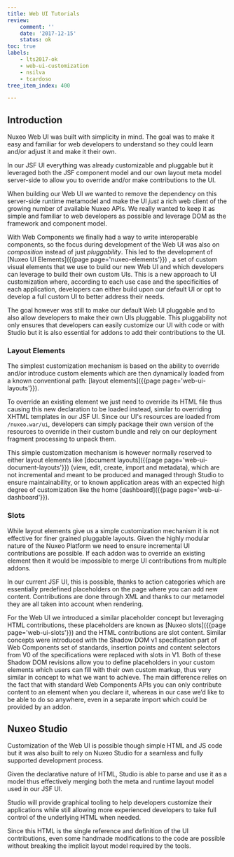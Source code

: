 ```yaml
---
title: Web UI Tutorials
review:
    comment: ''
    date: '2017-12-15'
    status: ok
toc: true
labels:
    - lts2017-ok
    - web-ui-customization
    - nsilva
    - tcardoso
tree_item_index: 400

---
```

## Introduction

Nuxeo Web UI was built with simplicity in mind. The goal was to make it easy and familiar for web developers to understand so they could learn and/or adjust it and make it their own.

In our JSF UI everything was already customizable and pluggable but it leveraged both the JSF component model and our own layout meta model server-side to allow you to override and/or make contributions to the UI.

When building our Web UI we wanted to remove the dependency on this server-side runtime metamodel and make the UI *just* a rich web client of the growing number of available Nuxeo APIs. We really wanted to keep it as simple and familiar to web developers as possible and leverage DOM as the framework and component model.

With Web Components we finally had a way to write interoperable components, so the focus during development of the Web UI was also on *composition* instead of just *pluggability*. This led to the development of [Nuxeo UI Elements]({{page page='nuxeo-elements'}}) , a set of custom visual elements that we use to build our new Web UI and which developers can leverage to build their own custom UIs. This is a new approach to UI customization where, according to each use case and the specificities of each application, developers can either build upon our default UI or opt to develop a full custom UI to better address their needs.

The goal however was still to make our default Web UI pluggable and to also allow developers to make their own UIs pluggable. This pluggability not only ensures that developers can easily customize our UI with code or with Studio but it is also essential for addons to add their contributions to the UI.

### Layout Elements

The simplest customization mechanism is based on the ability to override and/or introduce custom elements which are then dynamically loaded from a known conventional path: [layout elements]({{page page='web-ui-layouts'}}).

To override an existing element we just need to override its HTML file thus causing this new declaration to be loaded instead, similar to overriding XHTML templates in our JSF UI.
Since our UI's resources are loaded from `/nuxeo.war/ui`, developers can simply package their own version of the resources to override in their custom bundle and rely on our deployment fragment processing to unpack them.

This simple customization mechanism is however normally reserved to either layout elements like [document layouts]({{page page='web-ui-document-layouts'}}) (view, edit, create, import and metadata), which are not incremental and meant to be produced and managed through Studio to ensure maintainability, or to known application areas with an expected high degree of customization like the home [dashboard]({{page page='web-ui-dashboard'}}).

### Slots

While layout elements give us a simple customization mechanism it is not effective for finer grained pluggable layouts. Given the highly modular nature of the Nuxeo Platform we need to ensure incremental UI contributions are possible. If each addon was to override an existing element then it would be impossible to merge UI contributions from multiple addons.

In our current JSF UI, this is possible, thanks to action categories which are essentially predefined placeholders on the page where you can add new content. Contributions are done through XML and thanks to our metamodel they are all taken into account when rendering.

For the Web UI we introduced a similar placeholder concept but leveraging HTML contributions, these placeholders are known as [Nuxeo slots]({{page page='web-ui-slots'}}) and the HTML contributions are slot content. Similar concepts were introduced with the Shadow DOM v1 specification part of Web Components set of standards, insertion points and content selectors from V0 of the specifications were replaced with slots in V1. Both of these Shadow DOM revisions allow you to define placeholders in your custom elements which users can fill with their own custom markup, thus very similar in concept to what we want to achieve. The main difference relies on the fact that with standard Web Components APIs you can only contribute content to an element when you declare it, whereas in our case we’d like to be able to do so anywhere, even in a separate import which could be provided by an addon.

## Nuxeo Studio

Customization of the Web UI is possible though simple HTML and JS code but it was also built to rely on Nuxeo Studio for a seamless and fully supported development process.

Given the declarative nature of HTML, Studio is able to parse and use it as a model thus effectively merging both the meta and runtime layout model used in our JSF UI.

Studio will provide graphical tooling to help developers customize their applications while still allowing more experienced developers to take full control of the underlying HTML when needed.

Since this HTML is the single reference and definition of the UI contributions, even some handmade modifications to the code are possible without breaking the implicit layout model required by the tools.
